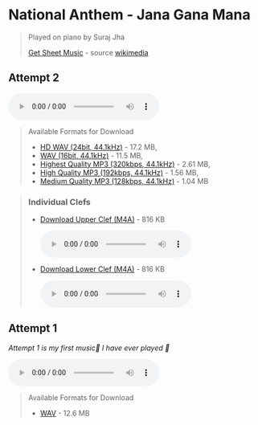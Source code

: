 # National Anthem - Jana Gana Mana

> Played on piano by Suraj Jha
>
> <a href="./Jana Gana Mana - sheet music.jpg" target="_blank">Get Sheet Music</a> - source <a href="https://commons.wikimedia.org/wiki/File:Jana_Gana_Mana_sheet_music.jpg" target="_blank">wikimedia</a>

## Attempt 2

<audio controls>
  <source src="./Jana Gana Mana - Suraj's attempt 2 (MP3 320kbps, 44.1kHz).mp3" type="audio/mp3">
</audio>

> Available Formats for Download
> - <a href="./Jana Gana Mana - Suraj's attempt 2 (HD WAV 24bit, 44.1kHz).wav" download>HD WAV (24bit, 44.1kHz)</a> - 17.2 MB, 
> - <a href="./Jana Gana Mana - Suraj's attempt 2 (WAV 16bit, 44.1kHz).wav" download>WAV (16bit, 44.1kHz)</a> - 11.5 MB, 
> - <a href="./Jana Gana Mana - Suraj's attempt 2 (MP3 320kbps, 44.1kHz).mp3" download>Highest Quality MP3 (320kbps, 44.1kHz)</a> - 2.61 MB, 
> - <a href="./Jana Gana Mana - Suraj's attempt 2 (MP3 192kbps, 44.1kHz).mp3" download>High Quality MP3 (192kbps, 44.1kHz)</a> - 1.56 MB, 
> - <a href="./Jana Gana Mana - Suraj's attempt 2 (MP3 128kbps, 44.1kHz).mp3" download>Medium Quality MP3 (128kbps, 44.1kHz)</a> - 1.04 MB

> ### Individual Clefs
> - <a href="./upper clef.m4a" download>Download Upper Clef (M4A)</a> - 816 KB
>
>   <audio controls>
>     <source src="./upper clef.m4a">
>   </audio>
>
> - <a href="./lower clef.m4a" download>Download Lower Clef (M4A)</a> - 816 KB
>
>   <audio controls>
>     <source src="./lower clef.m4a">
>   </audio>

## Attempt 1
*Attempt 1 is my first music🎵 I have ever played 🙂*

<audio controls>
  <source src="../../national-anthem180.wav" type="audio/wav">
</audio>

> Available Formats for Download
> - <a href="../../national-anthem180.wav" download>WAV</a> - 12.6 MB
